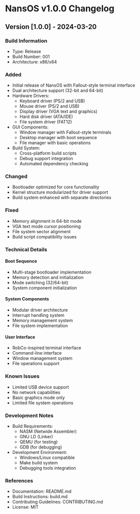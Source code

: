 # NansOS v1.0.0 Changelog

## Version [1.0.0] - 2024-03-20

### Build Information
- Type: Release
- Build Number: 001
- Architecture: x86/x64

### Added
- Initial release of NansOS with Fallout-style terminal interface
- Dual architecture support (32-bit and 64-bit)
- Hardware Drivers:
  - Keyboard driver (PS/2 and USB)
  - Mouse driver (PS/2 and USB)
  - Display driver (VGA text and graphics)
  - Hard disk driver (ATA/IDE)
  - File system driver (FAT12)
- GUI Components:
  - Window manager with Fallout-style terminals
  - Desktop manager with boot sequence
  - File manager with basic operations
- Build System:
  - Cross-platform build scripts
  - Debug support integration
  - Automated dependency checking

### Changed
- Bootloader optimized for core functionality
- Kernel structure modularized for driver support
- Build system enhanced with separate directories

### Fixed
- Memory alignment in 64-bit mode
- VGA text mode cursor positioning
- File system sector alignment
- Build script compatibility issues

### Technical Details
#### Boot Sequence
- Multi-stage bootloader implementation
- Memory detection and initialization
- Mode switching (32/64-bit)
- System component initialization

#### System Components
- Modular driver architecture
- Interrupt handling system
- Memory management system
- File system implementation

#### User Interface
- RobCo-inspired terminal interface
- Command-line interface
- Window management system
- File operations support

### Known Issues
- Limited USB device support
- No network capabilities
- Basic graphics mode only
- Limited file system operations

### Development Notes
- Build Requirements:
  - NASM (Netwide Assembler)
  - GNU LD (Linker)
  - QEMU (for testing)
  - GDB (for debugging)
- Development Environment:
  - Windows/Linux compatible
  - Make build system
  - Debugging tools integration

### References
- Documentation: README.md
- Build Instructions: build.md
- Contributing Guidelines: CONTRIBUTING.md
- License: MIT 